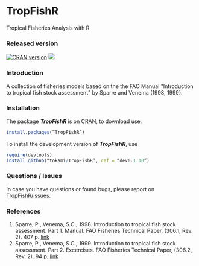 TropFishR
=====
Tropical Fisheries Analysis with R


### Released version
[![CRAN version](http://www.r-pkg.org/badges/version/TropFishR)](https://cran.r-project.org/web/packages/TropFishR/index.html) [![](http://cranlogs.r-pkg.org/badges/grand-total/TropFishR)](https://cran.r-project.org/web/packages/TropFishR/index.html)


### Introduction
A collection of fisheries models based on the the FAO Manual "Introduction to tropical fish stock assessment" by Sparre and Venema (1998, 1999).


### Installation
The package ***TropFishR*** is on CRAN, to download use:

```r
install.packages(“TropFishR”)
```

To install the development version of ***TropFishR***, use

```r
require(devtools)
install_github(“tokami/TropFishR”, ref = “dev0.1.10”)
```

### Questions / Issues
In case you have questions or found bugs, please report on [TropFishR/issues](https://github.com/tokami/TropFishR/issues).


### References
  1. Sparre, P., Venema, S.C., 1998. Introduction to tropical fish stock assessment. Part 1. Manual. FAO Fisheries Technical Paper, (306.1, Rev. 2). 407 p. [link](http://www.fao.org/docrep/w5449e/w5449e01.htm)
  2. Sparre, P., Venema, S.C., 1999. Introduction to tropical fish stock assessment. Part 2. Excercises. FAO Fisheries Technical Paper, (306.2, Rev. 2). 94 p. [link](http://www.fao.org/docrep/w5448e/w5448e00.htm)
